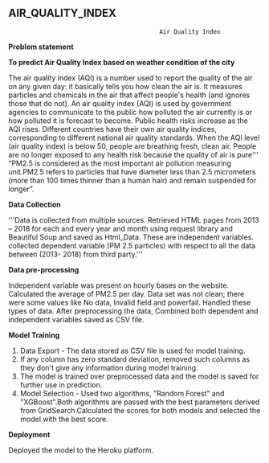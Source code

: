 ## AIR_QUALITY_INDEX
                                              Air Quality Index

**Problem statement**

**To predict Air Quality Index based on weather condition of the city**

The air quality index (AQI) is a number used to report the quality of the air on any given day: it basically tells you how clean the air is. It measures particles and chemicals in the air that affect people's health (and ignores those that do not). An air quality index (AQI) is used by government agencies to communicate to the public how polluted the air currently is or how polluted it is forecast to become. Public health risks increase as the AQI rises. Different countries have their own air quality indices, corresponding to different national air quality standards. When the AQI level (air quality index) is below 50, people are breathing fresh, clean air. People are no longer exposed to any health risk because the quality of air is pure'''  
“PM2.5 is considered as the most important air pollution measuring unit.PM2.5 refers to particles that have diameter less than 2.5 micrometers (more than 100 times thinner than a human hair) and remain suspended for longer”.

**Data Collection**

'''Data is collected from multiple sources.  Retrieved HTML pages from 2013 – 2018 for each and every year and month using request library and Beautiful Soup and saved as Html_Data. These are independent variables. collected dependent variable (PM 2.5 particles) with respect to all the data between (2013- 2018) from third party.'''

**Data pre-processing**

Independent variable was present on hourly bases on the website. Calculated the average of PM2.5 per day.
Data set was not clean; there were some values like No data, Invalid field and powerfail.  Handled these types of data.
After preprocessing the data, Combined both dependent and independent variables saved as CSV file.

**Model Training**

1) Data Export - The data stored as CSV file is used for model training.
2) If any column has zero standard deviation, removed such columns as they don't give any information during model training.
3)  The model is trained over preprocessed data and the model is saved for further use in prediction.
4) Model Selection - Used two algorithms, "Random Forest" and "XGBoost".Both  algorithms are passed with the best parameters derived from GridSearch.Calculated the scores for both models and selected the model with the best score. 

**Deployment**

Deployed the model to the Heroku platform.


 
 


   
